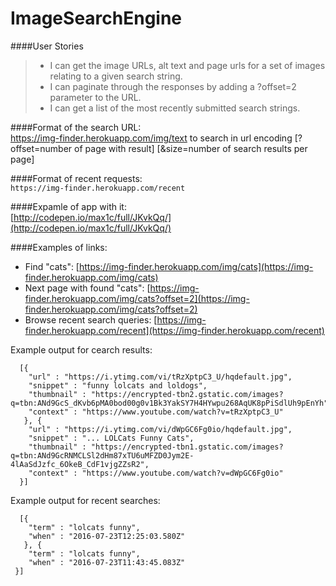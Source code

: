 # ImageSearchEngine  

####User Stories  
> * I can get the image URLs, alt text and page urls for a set of images relating to a given search string.  
> * I can paginate through the responses by adding a ?offset=2 parameter to the URL.  
> * I can get a list of the most recently submitted search strings.  

####Format of the search URL:  
    https://img-finder.herokuapp.com/img/text to search in url encoding
    	[?offset=number of page with result]
    	[&size=number of search results per page]

####Format of recent requests:  
	`https://img-finder.herokuapp.com/recent`
		
####Expamle of app with it:  
   [http://codepen.io/max1c/full/JKvkQq/](http://codepen.io/max1c/full/JKvkQq/)
	
####Examples of links:  
* Find "cats": [https://img-finder.herokuapp.com/img/cats](https://img-finder.herokuapp.com/img/cats)
* Next page with found "cats": [https://img-finder.herokuapp.com/img/cats?offset=2](https://img-finder.herokuapp.com/img/cats?offset=2)
* Browse recent search queries: [https://img-finder.herokuapp.com/recent](https://img-finder.herokuapp.com/recent)

Example output for cearch results:  
```
  [{
	"url" : "https://i.ytimg.com/vi/tRzXptpC3_U/hqdefault.jpg",
	"snippet" : "funny lolcats and loldogs",
	"thumbnail" : "https://encrypted-tbn2.gstatic.com/images?q=tbn:ANd9GcS_dKvb6pMA0bod00g0v1Bk3YakSY7H4HYwpu268AqUK8pPiSdlUh9pEnYh",
	"context" : "https://www.youtube.com/watch?v=tRzXptpC3_U"
   }, {
	"url" : "https://i.ytimg.com/vi/dWpGC6Fg0io/hqdefault.jpg",
	"snippet" : "... LOLCats Funny Cats",
	"thumbnail" : "https://encrypted-tbn1.gstatic.com/images?q=tbn:ANd9GcRNMCLSl2dHm87xTU6uMFZD0Jym2E-4lAaSdJzfc_6OkeB_CdF1vjgZZsR2",
	"context" : "https://www.youtube.com/watch?v=dWpGC6Fg0io"
  }]
```  

Example output for recent searches:  
```
  [{
	"term" : "lolcats funny",
	"when" : "2016-07-23T12:25:03.580Z"
   }, {
	"term" : "lolcats funny",
	"when" : "2016-07-23T11:43:45.083Z"
 }]
```  
